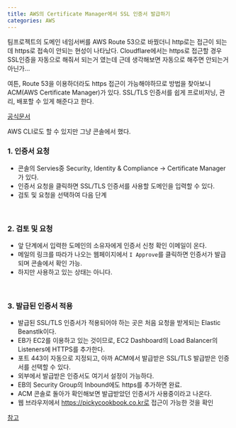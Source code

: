 ```yaml
---
title: AWS의 Certificate Manager에서 SSL 인증서 발급하기
categories: AWS
---
```


팀프로젝트의 도메인 네임서버를 AWS Route 53으로 바꿨더니 http로는 접근이 되는데 https로 접속이 안되는 현성이 나타났다.
Cloudflare에서는 https로 접근할 경우 SSL인증을 자동으로 해줘서 되는거 였는데
근데 생각해보면 자동으로 해주면 안되는거 아닌가...
  
여튼, Route 53을 이용하더라도 https 접근이 가능해야하므로 방법을 찾아보니 ACM(AWS Certificate Manager)가 있다. SSL/TLS 인증서를 쉽게 프로비저닝, 관리, 배포할 수 있게 해준다고 한다.

[공식문서](http://docs.aws.amazon.com/ko_kr/acm/latest/userguide/acm-overview.html)

AWS CLI로도 할 수 있지만 그냥 콘솔에서 했다.
<br>

### 1. 인증서 요청

- 콘솔의 Servies중 Security, Identity & Compliance -> Certificate Manager가 있다.
- 인증서 요청을 클릭하면 SSL/TLS 인증서를 사용할 도메인을 입력할 수 있다.
- 검토 및 요청을 선택하여 다음 단계

<br>

### 2. 검토 및 요청

- 앞 단계에서 입력한 도메인의 소유자에게 인증서 신청 확인 이메일이 온다.
- 메일의 링크를 따라가 나오는 웹페이지에서 `I Approve`를 클릭하면 인증서가 발급되며 콘솔에서 확인 가능.
- 하지만 사용하고 있는 상태는 아니다.

<br>

### 3. 발급된 인증서 적용

- 발급된 SSL/TLS 인증서가 적용되어야 하는 곳은 처음 요청을 받게되는 Elastic Beanstlk이다.
- EB가 EC2를 이용하고 있는 것이므로, EC2 Dashboard의 Load Balancer의 Listeners에 HTTPS를 추가한다.
- 포트 443이 자동으로 지정되고, 아까 ACM에서 발급받은 SSL/TLS 발급받은 인증서를 선택할 수 있다.
- 외부에서 발급받은 인증서도 여기서 설정이 가능하다.
- EB의 Security Group의 Inbound에도 https를 추가하면 완료.
- ACM 콘솔로 돌아가 확인해보면 발급받았던 인증서가 사용중이라고 나온다.
- 웹 브라우저에서 https://pickycookbook.co.kr로 접근이 가능한 것을 확인


[참고](http://interconnection.tistory.com/21)


